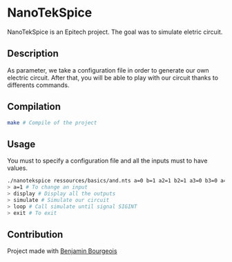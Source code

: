 # NanoTekSpice

NanoTekSpice is an Epitech project. The goal was to simulate eletric circuit.

## Description

As parameter, we take a configuration file in order to generate our own electric circuit. After that, you will be able to play with our circuit thanks to differents commands.

## Compilation

```bash
make # Compile of the project
```

## Usage

You must to specify a configuration file and all the inputs must to have values.

```bash
./nanotekspice ressources/basics/and.nts a=0 b=1 a2=1 b2=1 a3=0 b3=0 a4=1 b4=0
> a=1 # To change an input
> display # Display all the outputs
> simulate # Simulate our circuit
> loop # Call simulate until signal SIGINT
> exit # To exit
```

## Contribution

Project made with [Benjamin Bourgeois](https://github.com/BourgeoisBenjamin)